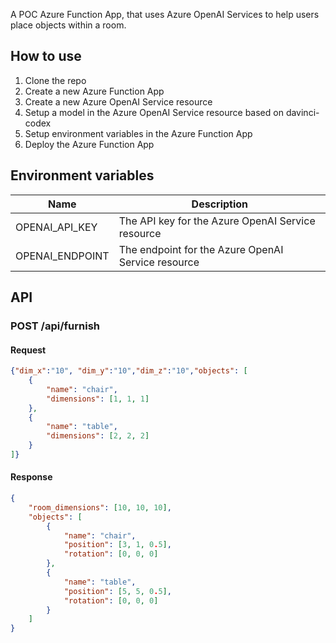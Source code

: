 A POC Azure Function App, that uses Azure OpenAI Services to help users place objects within a room.

## How to use
1. Clone the repo
2. Create a new Azure Function App
3. Create a new Azure OpenAI Service resource
4. Setup a model in the Azure OpenAI Service resource based on davinci-codex
5. Setup environment variables in the Azure Function App
6. Deploy the Azure Function App

## Environment variables
| Name | Description |
| --- | --- |
| OPENAI_API_KEY | The API key for the Azure OpenAI Service resource |
| OPENAI_ENDPOINT | The endpoint for the Azure OpenAI Service resource |

## API
### POST /api/furnish
#### Request
```json
{"dim_x":"10", "dim_y":"10","dim_z":"10","objects": [
    {
        "name": "chair",
        "dimensions": [1, 1, 1]
    },
    {
        "name": "table",
        "dimensions": [2, 2, 2]
    }
]}
```
#### Response
```json
{
    "room_dimensions": [10, 10, 10],
    "objects": [
        {
            "name": "chair",
            "position": [3, 1, 0.5],
            "rotation": [0, 0, 0]
        },
        {
            "name": "table",
            "position": [5, 5, 0.5],
            "rotation": [0, 0, 0]
        }
    ]
}
```
